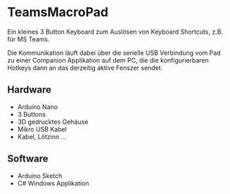 # TeamsMacroPad

Ein kleines 3 Button Keyboard zum Auslösen von Keyboard Shortcuts, z.B. für MS Teams.

Die Kommunikation läuft dabei über die serielle USB Verbindung vom Pad zu einer Companion Applikation auf dem PC, die die konfigurierbaren Hotkeys dann an das derzeitig aktive Fenszer sendet.

## Hardware

- Arduino Nano
- 3 Buttons
- 3D gedrucktes Gehäuse
- Mikro USB Kabel
- Kabel, Lötzinn ...

## Software

- Arduino Sketch
- C# Windows Applikation
